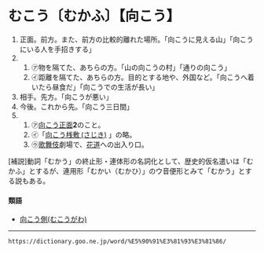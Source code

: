 # むこう〔むかふ〕【向こう】

1. 正面。前方。また、前方の比較的離れた場所。「向こうに見える山」「向こうにいる人を手招きする」
2.     
    1.  ㋐物を隔てた、あちらの方。「山の向こうの村」「通りの向こう」        
    2.  ㋑距離を隔てた、あちらの方。目的とする地や、外国など。「向こうへ着いたら昼食だ」「向こうでの生活が長い」
3. 相手。先方。「向こうが悪い」    
4. 今後。これから先。「向こう三日間」
5.     
    1.  ㋐[向こう正面](https://dictionary.goo.ne.jp/word/%E5%90%91%E3%81%93%E3%81%86%E6%AD%A3%E9%9D%A2/#jn-214959)**2**のこと。        
    2.  ㋑「[向こう桟敷 (さじき)](https://dictionary.goo.ne.jp/word/%E5%90%91%E3%81%93%E3%81%86%E6%A1%9F%E6%95%B7/#jn-214952) 」の略。        
    3.  ㋒[歌舞伎](https://dictionary.goo.ne.jp/word/%E6%AD%8C%E8%88%9E%E4%BC%8E/#jn-44130)劇場で、[花道](https://dictionary.goo.ne.jp/word/%E8%8A%B1%E9%81%93/#jn-178595)への出入り口。
        

\[補説\]動詞「むかう」の終止形・連体形の名詞化として、歴史的仮名遣いは「むかふ」とするが、連用形「むかい（むかひ）」のウ音便形とみて「むかう」とする説もある。

#### 類語

-   [向こう側(むこうがわ)](https://dictionary.goo.ne.jp/word/%E5%90%91%E3%81%93%E3%81%86%E5%81%B4/#jn-214946)

---
`https://dictionary.goo.ne.jp/word/%E5%90%91%E3%81%93%E3%81%86/`
